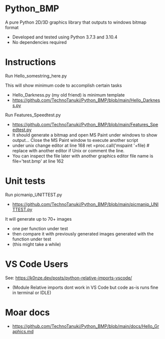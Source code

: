 # Python_BMP
A pure Python 2D/3D graphics library that outputs to windows bitmap format
* Developed and tested using Python 3.7.3 and 3.10.4
* No dependencies required

# Instructions

Run Hello_somestring_here.py

This will show minimum code to accomplish certain tasks
* Hello_Darkness.py (my old friend) is minimum template 
* https://github.com/TechnoTanuki/Python_BMP/blob/main/Hello_Darkness.py

Run Features_Speedtest.py
* https://github.com/TechnoTanuki/Python_BMP/blob/main/Features_Speedtest.py
* It should generate a bitmap and open MS Paint under windows to show output... 
Close the MS Paint window to execute another script
* under unix 
change editor at line 168
ret =proc.call('mspaint '+file) # replace with another editor if Unix
or comment the line. 
* You can inspect the file later with another graphics editor file name is
file='test.bmp' at line 162

# Unit tests

Run picmanip_UNITTEST.py 
* https://github.com/TechnoTanuki/Python_BMP/blob/main/picmanip_UNITTEST.py 

It will generate up to 70+ images 
* one per function under test 
* then compare it with previously generated images generated with the function under test 
* (this might take a while)

# VS Code Users

See: https://k0nze.dev/posts/python-relative-imports-vscode/
* (Module Relative imports dont work in VS Code but code as-is runs fine in terminal or IDLE)

# Moar docs
* https://github.com/TechnoTanuki/Python_BMP/blob/main/docs/Hello_Graphics.md 





